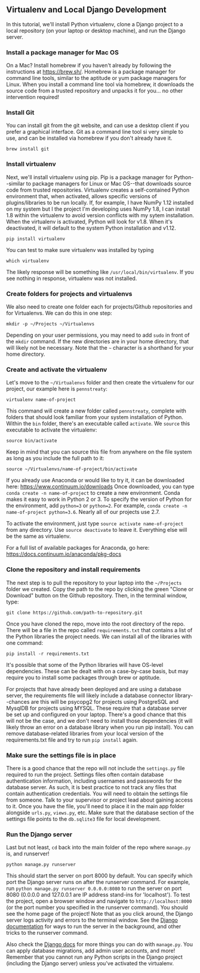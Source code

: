 ## Virtualenv and Local Django Development

In this tutorial, we'll install Python virtualenv, clone a Django project to a local repository (on your laptop or desktop machine), and run the Django server.

### Install a package manager for Mac OS
On a Mac? Install homebrew if you haven't already by following the instructions at https://brew.sh/. Homebrew is a package manager for command line tools, similar to the aptitude or yum package managers for Linux. When you install a command line tool via homebrew, it downloads the source code from a trusted repository and unpacks it for you... no other intervention required!

### Install Git
You can install git from the git website, and can use a desktop client if you prefer a graphical interface. Git as a command line tool si very simple to use, and can be installed via homebrew if you don't already have it.
  
  `brew install git`

### Install virtualenv
Next, we'll install virtualenv using pip. Pip is a package manager for Python--similar to package managers for Linux or Mac OS--that downloads source code from trusted repositories. Virtualenv creates a self-contained Python environment that, when activated, allows specific versions of plugins/libraries to be run locally. If, for example, I have NumPy 1.12 installed on my system but I the project I'm developing uses NumPy 1.8, I can install 1.8 within the virtualenv to avoid version conflicts with my sytem installation. When the virtualenv is activated, Python will look for v1.8. When it's deactivated, it will default to the system Python installation and v1.12.
  
  `pip install virtualenv`

You can test to make sure virtualenv was installed by typing
  
  `which virtualenv`

The likely response will be something like `/usr/local/bin/virtualenv`. If you see nothing in response, virtualenv was not installed.

### Create folders for projects and virtualenvs
We also need to create one folder each for projects/Github repositories and for Virtualenvs. We can do this in one step:
  
  `mkdir -p ~/Projects ~/Virtualenvs`
  
Depending on your user permissions, you may need to add `sudo` in front of the `mkdir` command. If the new directories are in your home directory, that will likely not be necessary. Note that the `~` character is a shorthand for your home directory. 

### Create and activate the virtualenv
Let's move to the `~/Virtualenvs` folder and then create the virtualenv for our project, our example here is `pennstreaty`:
  
  `virtualenv name-of-project`
  
This command will create a new folder called `pennstreaty`, complete with folders that should look familiar from your system installation of Python. Within the `bin` folder, there's an executable called `activate`. We `source` this executable to activate the virtualenv:
  
  `source bin/activate`
  
Keep in mind that you can source this file from anywhere on the file system as long as you include the full path to it: 
  
  `source ~/Virtualenvs/name-of-project/bin/activate`

If you already use Anaconda or would like to try it, it can be downloaded here: https://www.continuum.io/downloads
Once downloaded, you can type `conda create -n name-of-project` to create a new environment.  Conda makes it easy to work in Python 2 or 3.  To specify the version of Python for the environment, add `python=3` or `python=2`.  For example, `conda create -n name-of-project python=3.6`.  Nearly all of our projects use 2.7. 

To activate the environment, just type `source activate name-of-project` from any directory. Use `source deactivate` to leave it.  Everything else will be the same as virtualenv.  

For a full list of available packages for Anaconda, go here: https://docs.continuum.io/anaconda/pkg-docs

### Clone the repository and install requirements
The next step is to pull the repository to your laptop into the `~/Projects` folder we created. Copy the path to the repo by clicking the green "Clone or Download" button on the Github repository. Then, in the terminal window, type:

  `git clone https://github.com/path-to-repository.git`

Once you have cloned the repo, move into the root directory of the repo. There will be a file in the repo called `requirements.txt` that contains a list of the Python libraries the project needs. We can install all of the libraries with one command:

  `pip install -r requirements.txt`
  
It's possible that some of the Python libraries will have OS-level dependencies. These can be dealt with on a case-by-case basis, but may require you to install some packages through brew or aptitude. 

For projects that have already been deployed and are using a database server, the requirements file will likely include a database connector library--chances are this will be psycopg2 for projects using PostgreSQL and MysqlDB for projects using MYSQL. These require that a database server be set up and configured on your laptop. There's a good chance that this will not be the case, and we don't need to install those dependencies (it will likely throw an error on a database library when you run pip install). You can remove database-related libraries from your local version of the requirements.txt file and try to run `pip install` again.

### Make sure the settings file is in place
There is a good chance that the repo will not include the `settings.py` file required to run the project. Settings files often contain database authentication information, including usernames and passwords for the database server. As such, it is best practice to not track any files that contain authentication credentials. You will need to obtain the settings file from someone. Talk to your supervisor or project lead about gaining access to it. Once you have the file, you'll need to place it in the main app folder alongside `urls.py`, `views.py`, etc. Make sure that the database section of the settings file points to the `db.sqlite3` file for local development.

### Run the Django server
Last but not least, `cd` back into the main folder of the repo where `manage.py` is, and runserver!

`python manage.py runserver`
  
This should start the server on port 8000 by default. You can specify which port the Django server runs on after the runserver command. For example, run `python manage.py runserver 0.0.0.0:8080` to run the server on port 8080 (0.0.0.0 and 127.0.0.1 are IP address stand-ins for 'localhost'). To test the project, open a browser window and navigate to `http://localhost:8000` (or the port number you specified in the runserver command). You should see the home page of the project! Note that as you click around, the Django server logs activity and errors to the terminal window. See the [Django documentation](https://docs.djangoproject.com/en/1.11/ref/django-admin/#runserver) for ways to run the server in the background, and other tricks to the runserver command.
 
Also check the [Django docs](https://docs.djangoproject.com/en/1.11/ref/django-admin) for more things you can do with `manage.py`. You can apply database migrations, add admin user accounts, and more! Remember that you cannot run any Python scripts in the Django project (including the Django server) unless you've activated the virtualenv. 
